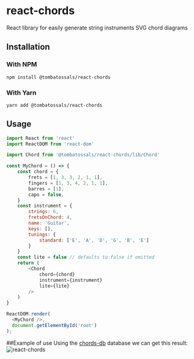 # react-chords

React library for easily generate string instruments SVG chord diagrams

## Installation

### With NPM

```
npm install @tombatossals/react-chords
```

### With Yarn

```
yarn add @tombatossals/react-chords
```

## Usage

```js
import React from 'react'
import ReactDOM from 'react-dom'

import Chord from '@tombatossals/react-chords/lib/Chord'

const MyChord = () => {
    const chord = {
        frets = [1, 3, 3, 2, 1, 1],
        fingers = [1, 3, 4, 2, 1, 1],
        barres = [1],
        capo = false,
    }
    const instrument = {
        strings: 6,
        fretsOnChord: 4,
        name: 'Guitar',
        keys: [],
        tunings: {
            standard: ['E', 'A', 'D', 'G', 'B', 'E']
        }
    }
    const lite = false // defaults to false if omitted
    return (
        <Chord
            chord={chord}
            instrument={instrument}
            lite={lite}
        />
    )
}

ReactDOM.render(
  <MyChord />,
  document.getElementById('root')
);

```

##Example of use
Using the [chords-db](http://github.com/tombatossals/chords-db) database we can get this result:
![react-chords](https://raw.githubusercontent.com/tombatossals/react-chords/webpage/src/images/react-chords.png)

